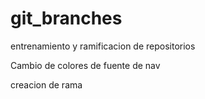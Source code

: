 # git_branches
entrenamiento y ramificacion de repositorios

Cambio de colores de fuente de nav

creacion de rama